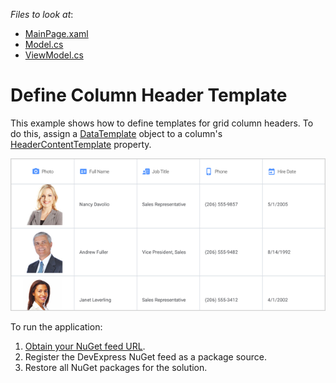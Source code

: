 <!-- default file list -->
*Files to look at*:

* [MainPage.xaml](./DataGrid_ColumnHeaderTemplate/MainPage.xaml)
* [Model.cs](./DataGrid_ColumnHeaderTemplate/Model.cs)
* [ViewModel.cs](./DataGrid_ColumnHeaderTemplate/ViewModel.cs)
<!-- default file list end -->
# Define Column Header Template

This example shows how to define templates for grid column headers. To do this, assign a [DataTemplate﻿](https://docs.microsoft.com/en-us/dotnet/api/xamarin.forms.datatemplate?view=xamarin-forms) object to a column's [HeaderContentTemplate](https://docs.devexpress.com/MobileControls/DevExpress.XamarinForms.DataGrid.GridColumn.HeaderContentTemplate) property.

<img src="./img/column-header-template.png"/>

To run the application:
1. [Obtain your NuGet feed URL](http://docs.devexpress.com/GeneralInformation/116042/installation/install-devexpress-controls-using-nuget-packages/obtain-your-nuget-feed-url).
2. Register the DevExpress NuGet feed as a package source.
3. Restore all NuGet packages for the solution.
